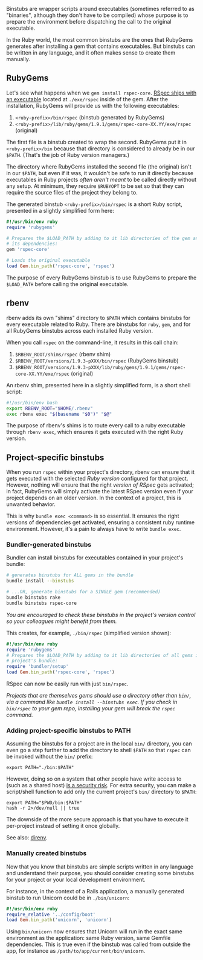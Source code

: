 Binstubs are wrapper scripts around executables (sometimes referred to as
"binaries", although they don't have to be compiled) whose purpose is to prepare
the environment before dispatching the call to the original executable.

In the Ruby world, the most common binstubs are the ones that RubyGems generates
after installing a gem that contains executables. But binstubs can be written in
any language, and it often makes sense to create them manually.


## RubyGems

Let's see what happens when we `gem install rspec-core`. [RSpec ships with an
executable][rspec] located at `./exe/rspec` inside of the gem. After the
installation, RubyGems will provide us with the following executables:

1. `<ruby-prefix>/bin/rspec` (binstub generated by RubyGems)
1. `<ruby-prefix>/lib/ruby/gems/1.9.1/gems/rspec-core-XX.YY/exe/rspec` (original)

The first file is a binstub created to wrap the second. RubyGems put it in
`<ruby-prefix>/bin` because that directory is considered to already be in our
`$PATH`. (That's the job of Ruby version managers.)

The directory where RubyGems installed the second file (the original) isn't in
our `$PATH`, but even if it was, it wouldn't be safe to run it directly because
executables in Ruby projects *often aren't meant* to be called directly without
any setup. At minimum, they require `$RUBYOPT` to be set so that they can
require the source files of the project they belong to.

The generated binstub `<ruby-prefix>/bin/rspec` is a short Ruby script,
presented in a slightly simplified form here:

```rb
#!/usr/bin/env ruby
require 'rubygems'

# Prepares the $LOAD_PATH by adding to it lib directories of the gem and
# its dependencies:
gem 'rspec-core'

# Loads the original executable
load Gem.bin_path('rspec-core', 'rspec')
```

The purpose of every RubyGems binstub is to use RubyGems to prepare the
`$LOAD_PATH` before calling the original executable.


## rbenv

rbenv adds its own "shims" directory to `$PATH` which contains binstubs for
every executable related to Ruby. There are binstubs for `ruby`, `gem`, and for
all RubyGems binstubs across each installed Ruby version.

When you call `rspec` on the command-line, it results in this call chain:

1. `$RBENV_ROOT/shims/rspec` (rbenv shim)
1. `$RBENV_ROOT/versions/1.9.3-pXXX/bin/rspec` (RubyGems binstub)
1. `$RBENV_ROOT/versions/1.9.3-pXXX/lib/ruby/gems/1.9.1/gems/rspec-core-XX.YY/exe/rspec` (original)

An rbenv shim, presented here in a slightly simplified form, is a short shell script:

```sh
#!/usr/bin/env bash
export RBENV_ROOT="$HOME/.rbenv"
exec rbenv exec "$(basename "$0")" "$@"
```

The purpose of rbenv's shims is to route every call to a ruby executable through
`rbenv exec`, which ensures it gets executed with the right Ruby version.


## Project-specific binstubs

When you run `rspec` within your project's directory, rbenv can ensure that it
gets executed with the selected *Ruby version* configured for that project. However,
nothing will ensure that the right *version of RSpec* gets activated; in fact,
RubyGems will simply activate the latest RSpec version even if your project
depends on an older version. In the context of a project, this is unwanted
behavior.

This is why `bundle exec <command>` is so essential. It ensures the right
versions of dependencies get activated, ensuring a consistent ruby runtime
environment. However, it's a pain to always have to write `bundle exec`.

### Bundler-generated binstubs

Bundler can install binstubs for executables contained in your project's bundle:

```sh
# generates binstubs for ALL gems in the bundle
bundle install --binstubs

# ...OR, generate binstubs for a SINGLE gem (recommended)
bundle binstubs rake
bundle binstubs rspec-core
```

<i>You are encouraged to check these binstubs in the project's version control so your colleagues might benefit from them.</i>

This creates, for example, `./bin/rspec` (simplified version shown):

```rb
#!/usr/bin/env ruby
require 'rubygems'
# Prepares the $LOAD_PATH by adding to it lib directories of all gems in the
# project's bundle:
require 'bundler/setup'
load Gem.bin_path('rspec-core', 'rspec')
```

RSpec can now be easily run with just `bin/rspec`.

<i>Projects that are themselves gems should use a directory other than `bin/`, via a command like `bundle install --binstubs exec`. If you check in `bin/rspec` to your gem repo, installing your gem will break the `rspec` command.</i>

### Adding project-specific binstubs to PATH

Assuming the binstubs for a project are in the local `bin/` directory, you can
even go a step further to add the directory to shell `$PATH` so that `rspec` can
be invoked without the `bin/` prefix:

```
export PATH="./bin:$PATH"
```

However, doing so on a system that other people have write access to (such as a
shared host) [is a security risk](https://github.com/sstephenson/rbenv/issues/309).
For extra security, you can make a script/shell function to add only the current
project's `bin/` directory to `$PATH`:

```
export PATH="$PWD/bin:$PATH"
hash -r 2>/dev/null || true
```

The downside of the more secure approach is that you have to execute it
per-project instead of setting it once globally.

See also: [direnv](https://github.com/zimbatm/direnv).

### Manually created binstubs

Now that you know that binstubs are simple scripts written in any language and
understand their purpose, you should consider creating some binstubs for your
project or your local development environment.

For instance, in the context of a Rails application, a manually generated
binstub to run Unicorn could be in `./bin/unicorn`:

```rb
#!/usr/bin/env ruby
require_relative '../config/boot'
load Gem.bin_path('unicorn', 'unicorn')
```

Using `bin/unicorn` now ensures that Unicorn will run in the exact same
environment as the application: same Ruby version, same Gemfile dependencies.
This is true even if the binstub was called from outside the app, for instance
as `/path/to/app/current/bin/unicorn`.


  [rspec]: https://github.com/rspec/rspec-core/blob/v2.12.2/exe/rspec